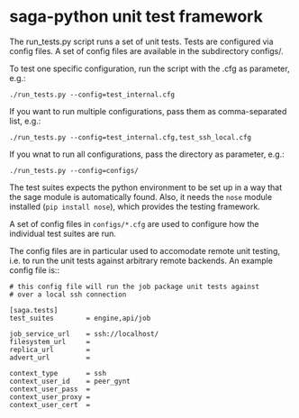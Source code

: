 saga-python unit test framework
===============================

The  run_tests.py script runs a set of unit tests. Tests are configured via 
config files. A set of config files are available in the subdirectory configs/.

To test one specific configuration, run the script with the .cfg as parameter,
e.g.:

```
./run_tests.py --config=test_internal.cfg
```

If you want to run multiple configurations, pass them as comma-separated list, 
e.g.:

```
./run_tests.py --config=test_internal.cfg,test_ssh_local.cfg
```

If you wnat to run all configurations, pass the directory as parameter, e.g.:

```
./run_tests.py --config=configs/
```

The test suites expects the python environment to be set up in a way that the
sage module is automatically found.  Also, it needs the ``nose`` module
installed (``pip install nose``), which provides the testing framework.

A set of config files in ``configs/*.cfg`` are used to configure how the
individual test suites are run.

The config files are in particular used to accomodate remote unit testing, i.e.
to run the unit tests against arbitrary remote backends.  An example config file
is::

    # this config file will run the job package unit tests against
    # over a local ssh connection

    [saga.tests]
    test_suites        = engine,api/job

    job_service_url    = ssh://localhost/
    filesystem_url     =
    replica_url        =
    advert_url         =

    context_type       = ssh
    context_user_id    = peer_gynt
    context_user_pass  =
    context_user_proxy =
    context_user_cert  =
